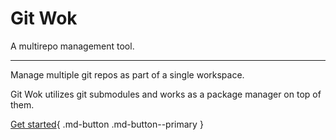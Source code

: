 # Git Wok

A multirepo management tool.

---

Manage multiple git repos as part of a single workspace.

Git Wok utilizes git submodules and works as a package manager on top of them.

[Get started](getting-started.md){ .md-button .md-button--primary }
